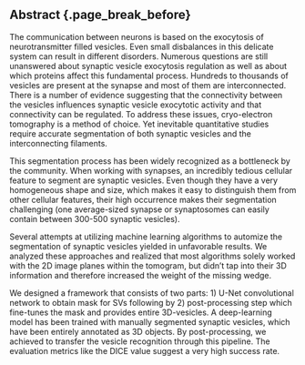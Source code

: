 ## Abstract {.page_break_before}

The communication between neurons is based on the exocytosis of neurotransmitter filled vesicles.
Even small disbalances in this delicate system can result in different disorders.
Numerous questions are still unanswered about synaptic vesicle exocytosis regulation as well as about which proteins affect this fundamental process.
Hundreds to thousands of vesicles are present at the synapse and most of them are interconnected.
There is a number of evidence suggesting that the connectivity between the vesicles influences synaptic vesicle exocytotic activity and that connectivity can be regulated.
To address these issues, cryo-electron tomography is a method of choice.
Yet inevitable quantitative studies require accurate segmentation of both synaptic vesicles and the interconnecting filaments.

This segmentation process has been widely recognized as a bottleneck by the community.
When working with synapses, an incredibly tedious cellular feature to segment are synaptic vesicles.
Even though they have a very homogeneous shape and size, which makes it easy to distinguish them from other cellular features, their high occurrence makes their segmentation challenging (one average-sized synapse or synaptosomes can easily contain between 300-500 synaptic vesicles).

Several attempts at utilizing machine learning algorithms  to automize the segmentation of synaptic vesicles yielded in unfavorable results.
We analyzed these approaches and realized that most algorithms solely worked with the 2D image planes within the tomogram, but didn’t tap into their 3D information and therefore increased the weight of the missing wedge.

We designed a framework that consists of two parts: 1) U-Net convolutional network to obtain mask for SVs following by 2) post-processing step which fine-tunes the mask and provides entire 3D-vesicles.
A deep-learning model has been trained with manually segmented synaptic vesicles, which have been entirely annotated as 3D objects.
By post-processing, we achieved to transfer the vesicle recognition through this pipeline.
The evaluation metrics like the DICE value suggest a very high success rate.
